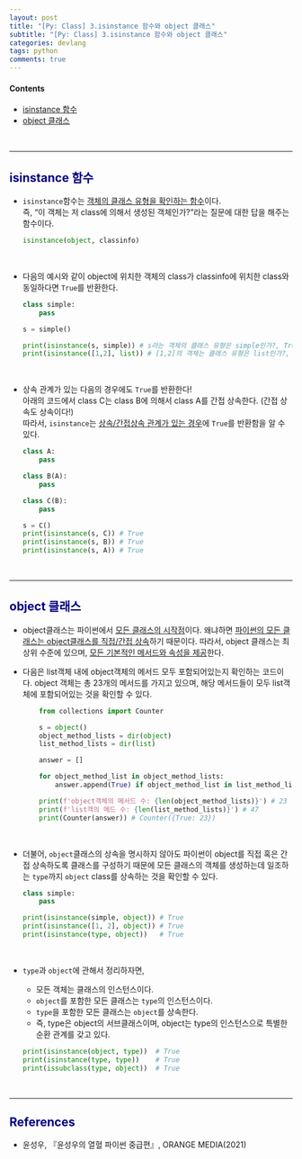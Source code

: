 ```yaml
---
layout: post
title: "[Py: Class] 3.isinstance 함수와 object 클래스"
subtitle: "[Py: Class] 3.isinstance 함수와 object 클래스"
categories: devlang
tags: python
comments: true
---
```

#### Contents
- [isinstance 함수](#isinstance-함수)
- [object 클래스](#object-클래스)

<br>

---
## <span style="color:navy">isinstance 함수<span>

- `isinstance`함수는 <u>객체의 클래스 유형을 확인하는 함수</u>이다. <br>즉, “이 객체는 저 class에 의해서 생성된 객체인가?”라는 질문에 대한 답을 해주는 함수이다.

  ```python
  isinstance(object, classinfo)
  ```

<br>

- 다음의 예시와 같이 object에 위치한 객체의 class가 classinfo에 위치한 class와 동일하다면  `True`를 반환한다.

  ```python
  class simple:
      pass
  
  s = simple()
  
  print(isinstance(s, simple)) # s라는 객체의 클래스 유형은 simple인가?, True
  print(isinstance([1,2], list)) # [1,2]의 객체는 클래스 유형은 list인가?, True
  ```

<br>

- 상속 관계가 있는 다음의 경우에도 `True`를 반환한다!<br>
  아래의 코드에서 class C는 class B에 의해서 class A를 간접 상속한다. (간접 상속도 상속이다!)<br>
  따라서, `isinstance`는 <u>상속/간접상속 관계가 있는 경우</u>에 `True`를 반환함을 알 수 있다.

  ```python
  class A:
      pass

  class B(A):
      pass

  class C(B):
      pass

  s = C()
  print(isinstance(s, C)) # True
  print(isinstance(s, B)) # True
  print(isinstance(s, A)) # True
  ```

<br>

---

## <span style="color:navy">object 클래스<span>

- object클래스는 파이썬에서 <u>모든 클래스의 시작점</u>이다. 왜냐하면 <u>파이썬의 모든 클래스는 object클래스를 직접/간접 상속</u>하기 때문이다. 따라서, object 클래스는 최상위 수준에 있으며, <u>모든 기본적인 메서드와 속성을 제공</u>한다.
- 다음은 list객체 내에 object객체의 메서드 모두 포함되어있는지 확인하는 코드이다. object 객체는 총 23개의 메서드를 가지고 있으며, 해당 메서드들이 모두 list객체에 포함되어있는 것을 확인할 수 있다.
  
  ```python
      from collections import Counter
  
      s = object()
      object_method_lists = dir(object)
      list_method_lists = dir(list)
  
      answer = []
  
      for object_method_list in object_method_lists:
          answer.append(True) if object_method_list in list_method_lists else answer.append(False)
  
      print(f'object객체의 메서드 수: {len(object_method_lists)}') # 23
      print(f'list객의 메드 수: {len(list_method_lists)}') # 47
      print(Counter(answer)) # Counter({True: 23})
  ```

<br>

- 더불어, `object`클래스의 상속을 명시하지 않아도 파이썬이 object를 직접 혹은 간접 상속하도록 클래스를 구성하기 때문에 모든 클래스의 객체를 생성하는데 일조하는 `type`까지 `object` class를 상속하는 것을 확인할 수 있다.

  ```python
  class simple:
      pass
  
  print(isinstance(simple, object)) # True
  print(isinstance([1, 2], object)) # True
  print(isinstance(type, object))   # True 
  ```

<br>

- `type`과 `object`에 관해서 정리하자면,
  - 모든 객체는 클래스의 인스턴스이다. 
  - `object`를 포함한 모든 클래스는 `type`의 인스턴스이다. 
  - `type`을 포함한 모든 클래스는 `object`를 상속한다.
  - 즉, type은 object의 서브클래스이며, object는 type의 인스턴스으로 특별한 순환 관계를 갖고 있다.

  ```python
  print(isinstance(object, type))  # True
  print(isinstance(type, type))    # True
  print(issubclass(type, object))  # True
  ```

<br>

---

## <span style="color:navy">References<span>
- 윤성우, 『윤성우의 열혈 파이썬 중급편』, ORANGE MEDIA(2021)
